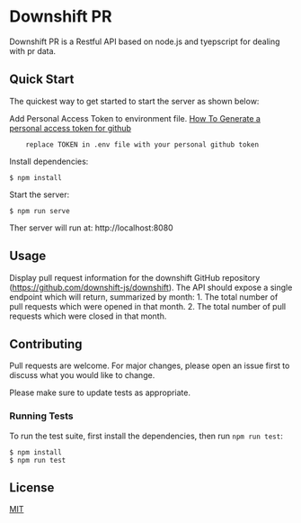 # Downshift PR

Downshift PR is a Restful API based on node.js and tyepscript for dealing with pr data.

## Quick Start

  The quickest way to get started to start the server as shown below:

   Add Personal Access Token to environment file.
   [How To Generate a personal access token for github ](https://docs.github.com/en/enterprise-server@3.4/authentication/keeping-your-account-and-data-secure/creating-a-personal-access-token)
```console
    replace TOKEN in .env file with your personal github token 
```

  Install dependencies:

```console
$ npm install
```

  Start the server:

```console
$ npm run serve
```

 Ther server will run at: http://localhost:8080

## Usage
  Display pull request information for the downshift GitHub repository (https://github.com/downshift-js/downshift). The API should expose a single endpoint which will return, summarized by month:
    1. The total number of pull requests which were opened in that month.
    2. The total number of pull requests which were closed in that month.

## Contributing

Pull requests are welcome. For major changes, please open an issue first
to discuss what you would like to change.

Please make sure to update tests as appropriate.



### Running Tests

To run the test suite, first install the dependencies, then run `npm run test`:

```console
$ npm install
$ npm run test
```

## License

[MIT](https://choosealicense.com/licenses/mit/)